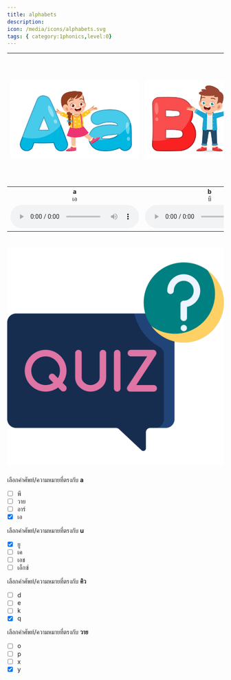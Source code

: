 ```yaml
---
title: alphabets
description: 
icon: /media/icons/alphabets.svg
tags: { category:1phonics,level:0}
---
```


<div class="carrousel">


|![](/media/img/alphabets/a.svg)|![](/media/img/alphabets/b.svg)|![](/media/img/alphabets/c.svg)|![](/media/img/alphabets/d.svg)|![](/media/img/alphabets/e.svg)|![](/media/img/alphabets/f.svg)|![](/media/img/alphabets/g.svg)|![](/media/img/alphabets/h.svg)|![](/media/img/alphabets/i.svg)|![](/media/img/alphabets/j.svg)|![](/media/img/alphabets/k.svg)|![](/media/img/alphabets/l.svg)|![](/media/img/alphabets/m.svg)|![](/media/img/alphabets/n.svg)|![](/media/img/alphabets/o.svg)|![](/media/img/alphabets/p.svg)|![](/media/img/alphabets/q.svg)|![](/media/img/alphabets/r.svg)|![](/media/img/alphabets/s.svg)|![](/media/img/alphabets/t.svg)|![](/media/img/alphabets/u.svg)|![](/media/img/alphabets/v.svg)|![](/media/img/alphabets/w.svg)|![](/media/img/alphabets/x.svg)|![](/media/img/alphabets/y.svg)|![](/media/img/alphabets/z.svg)|
| :----: | :----: | :----: | :----: | :----: | :----: | :----: | :----: | :----: | :----: | :----: | :----: | :----: | :----: | :----: | :----: | :----: | :----: | :----: | :----: | :----: | :----: | :----: | :----: | :----: | :----: |
|**a**<br>เอ|**b**<br>บี|**c**<br>ซี|**d**<br>ดี|**e**<br>อี|**f**<br>เอฟ|**g**<br>จี|**h**<br>เอช|**i**<br>ไอ|**j**<br>เจ|**k**<br>เค|**l**<br>แอล|**m**<br>เอ็ม|**n**<br>เอ็น|**o**<br>โอ|**p**<br>พี|**q**<br>คิว|**r**<br>อาร์|**s**<br>เอส|**t**<br>ที|**u**<br>ยู|**v**<br>วี|**w**<br>ดับเบิลยู|**x**<br>เอ็กซ์|**y**<br>วาย|**z**<br>แซด|
|![](/media/audio/a.mp3)|![](/media/audio/b.mp3)|![](/media/audio/c.mp3)|![](/media/audio/d.mp3)|![](/media/audio/e.mp3)|![](/media/audio/f.mp3)|![](/media/audio/g.mp3)|![](/media/audio/h.mp3)|![](/media/audio/i.mp3)|![](/media/audio/j.mp3)|![](/media/audio/k.mp3)|![](/media/audio/l.mp3)|![](/media/audio/m.mp3)|![](/media/audio/n.mp3)|![](/media/audio/o.mp3)|![](/media/audio/p.mp3)|![](/media/audio/q.mp3)|![](/media/audio/r.mp3)|![](/media/audio/s.mp3)|![](/media/audio/t.mp3)|![](/media/audio/u.mp3)|![](/media/audio/v.mp3)|![](/media/audio/w.mp3)|![](/media/audio/x.mp3)|![](/media/audio/y.mp3)|![](/media/audio/z.mp3)|

</div>



# ![icon](/media/icons/quiz.svg) 


 เลือกคำศัพท์/ความหมายที่ตรงกับ **a**
 - [ ] พี
 - [ ] วาย
 - [ ] อาร์
 - [x] เอ

 เลือกคำศัพท์/ความหมายที่ตรงกับ **u**
 - [x] ยู
 - [ ] เค
 - [ ] เอช
 - [ ] เอ็กซ์

 เลือกคำศัพท์/ความหมายที่ตรงกับ **คิว**
 - [ ] d
 - [ ] e
 - [ ] k
 - [x] q

 เลือกคำศัพท์/ความหมายที่ตรงกับ **วาย**
 - [ ] o
 - [ ] p
 - [ ] x
 - [x] y

